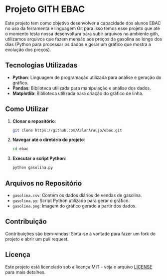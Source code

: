 
# Projeto GITH EBAC
Este projeto tem como objetivo desenvolver a capacidade dos alunos EBAC no uso da ferramenta e linguagem Git para isso
temos esse projeto que até o momento testa nossa desenvoltura para subir arquivos no ambiente gith, utilizamos arquivos 
que fazem mensão aos preços da gasolina ao longo dos dias (Python para processar os dados e gerar um gráfico que mostra a evolução dos preços).

## Tecnologias Utilizadas
- **Python**: Linguagem de programação utilizada para análise e geração do gráfico.
- **Pandas**: Biblioteca utilizada para manipulação e análise dos dados.
- **Matplotlib**: Biblioteca utilizada para criação do gráfico de linha.

## Como Utilizar
1. **Clonar o repositório**:
    ```bash
    git clone https://github.com/AslanAraujo/ebac.git
    ```
2. **Navegar até o diretório do projeto**:
    ```bash
    cd ebac
    ```
3. **Executar o script Python**:
    ```bash
    python gasolina.py
    ```

## Arquivos no Repositório
- `gasolina.csv`: Contém os dados diários de vendas de gasolina.
- `gasolina.py`: Script Python utilizado para gerar o gráfico.
- `gasolina.png`: Imagem do gráfico gerado a partir dos dados.

## Contribuição
Contribuições são bem-vindas! Sinta-se à vontade para fazer um fork do projeto e abrir um pull request.

## Licença
Este projeto está licenciado sob a licença MIT - veja o arquivo [LICENSE](LICENSE) para mais detalhes.
